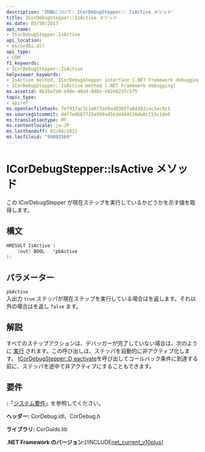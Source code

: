 ```yaml
---
description: '詳細について: ICorDebugStepper:: IsActive メソッド'
title: ICorDebugStepper::IsActive メソッド
ms.date: 03/30/2017
api_name:
- ICorDebugStepper.IsActive
api_location:
- mscordbi.dll
api_type:
- COM
f1_keywords:
- ICorDebugStepper::IsActive
helpviewer_keywords:
- IsActive method, ICorDebugStepper interface [.NET Framework debugging]
- ICorDebugStepper::IsActive method [.NET Framework debugging]
ms.assetid: 8b35e7a9-b40e-40a9-8d8e-b82e823fc575
topic_type:
- apiref
ms.openlocfilehash: 7ef937ac3c1e6f3ad9ad83b5fa84382cac3ac9c1
ms.sourcegitcommit: ddf7edb67715a5b9a45e3dd44536dabc153c1de0
ms.translationtype: MT
ms.contentlocale: ja-JP
ms.lasthandoff: 02/06/2021
ms.locfileid: "99803569"
---
```

# <a name="icordebugstepperisactive-method"></a>ICorDebugStepper::IsActive メソッド

この ICorDebugStepper が現在ステップを実行しているかどうかを示す値を取得します。  
  
## <a name="syntax"></a>構文  
  
```cpp  
HRESULT IsActive (  
    [out] BOOL   *pbActive  
);  
```  
  
## <a name="parameters"></a>パラメーター  

 `pbActive`  
 入出力 `true` ステッパが現在ステップを実行している場合はを返します。それ以外の場合はを返し `false` ます。  
  
## <a name="remarks"></a>解説  

 すべてのステップアクションは、デバッガーが完了していない場合は、次のように [実行](icordebugmanagedcallback-stepcomplete-method.md) されます。この呼び出しは、ステッパを自動的に非アクティブ化します。 [ICorDebugStepper::D eactivate](icordebugstepper-deactivate-method.md)を呼び出してコールバック条件に到達する前に、ステッパを途中で非アクティブにすることもできます。  
  
## <a name="requirements"></a>要件  

 **:**「[システム要件](../../get-started/system-requirements.md)」を参照してください。  
  
 **ヘッダー:** CorDebug.idl、CorDebug.h  
  
 **ライブラリ:** CorGuids.lib  
  
 **.NET Framework のバージョン:**[!INCLUDE[net_current_v10plus](../../../../includes/net-current-v10plus-md.md)]

